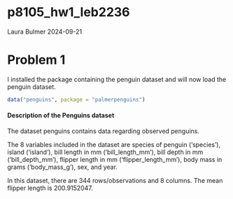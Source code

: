 p8105_hw1_leb2236
================
Laura Bulmer
2024-09-21

# Problem 1

I installed the package containing the penguin dataset and will now load
the penguin dataset.

``` r
data("penguins", package = "palmerpenguins")
```

#### Description of the Penguins dataset

The dataset penguins contains data regarding observed penguins.

The 8 variables included in the dataset are species of penguin
(‘species’), island (‘island’), bill length in mm (‘bill_length_mm’),
bill depth in mm (‘bill_depth_mm’), flipper length in mm
(‘flipper_length_mm’), body mass in grams (‘body_mass_g’), sex, and
year.

In this dataset, there are 344 rows/observations and 8 columns. The mean
flipper length is 200.9152047.

